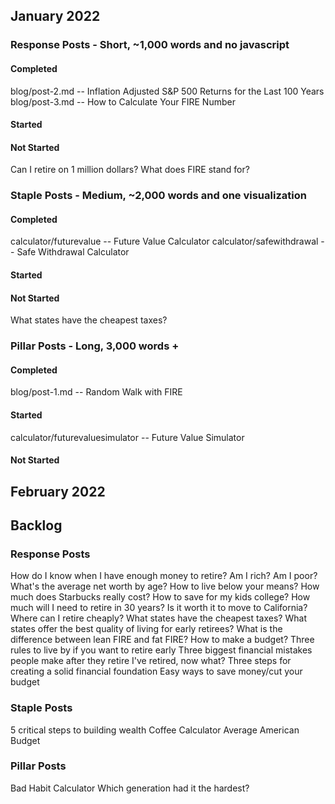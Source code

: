 ## January 2022
### Response Posts - Short, ~1,000 words and no javascript
#### Completed
blog/post-2.md -- Inflation Adjusted S&P 500 Returns for the Last 100 Years
blog/post-3.md -- How to Calculate Your FIRE Number

#### Started

#### Not Started
Can I retire on 1 million dollars?
What does FIRE stand for?

### Staple Posts - Medium, ~2,000 words and one visualization
#### Completed
calculator/futurevalue -- Future Value Calculator
calculator/safewithdrawal -- Safe Withdrawal Calculator

#### Started

#### Not Started
What states have the cheapest taxes?


### Pillar Posts - Long, 3,000 words +
#### Completed
blog/post-1.md -- Random Walk with FIRE

#### Started
calculator/futurevaluesimulator -- Future Value Simulator

#### Not Started


## February 2022




## Backlog
### Response Posts
How do I know when I have enough money to retire?
Am I rich?
Am I poor?
What's the average net worth by age?
How to live below your means?
How much does Starbucks really cost?
How to save for my kids college?
How much will I need to retire in 30 years?
Is it worth it to move to California?
Where can I retire cheaply?
What states have the cheapest taxes?
What states offer the best quality of living for early retirees?
What is the difference between lean FIRE and fat FIRE?
How to make a budget?
Three rules to live by if you want to retire early
Three biggest financial mistakes people make after they retire
I've retired, now what?
Three steps for creating a solid financial foundation
Easy ways to save money/cut your budget

### Staple Posts
5 critical steps to building wealth
Coffee Calculator
Average American Budget

### Pillar Posts
Bad Habit Calculator
Which generation had it the hardest?
